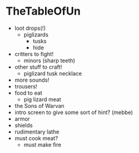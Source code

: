# TheTableOfUn
- loot drops(!)
	- piglizards
		- tusks
		- hide
- critters to fight!
	- minors (sharp teeth)
- other stuff to craft!
	- piglizard tusk necklace
- more sounds!
- trousers!
- food to eat
	- pig lizard meat
- the Sons of Warvan
- intro screen to give some sort of hint? (mebbe)
- armor
- shields
- rudimentary lathe
- must cook meat?
	- must make fire

